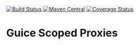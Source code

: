 [![Build Status](https://travis-ci.org/skuzzle/reguice.svg?branch=master)](https://travis-ci.org/skuzzle/reguice) [![Maven Central](https://maven-badges.herokuapp.com/maven-central/de.skuzzle.inject/reguice/badge.svg)](https://maven-badges.herokuapp.com/maven-central/de.skuzzle.inject/reguice)
[![Coverage Status](https://coveralls.io/repos/skuzzle/reguice/badge.svg?branch=master&service=github)](https://coveralls.io/github/skuzzle/reguice?branch=master)
# Guice Scoped Proxies
